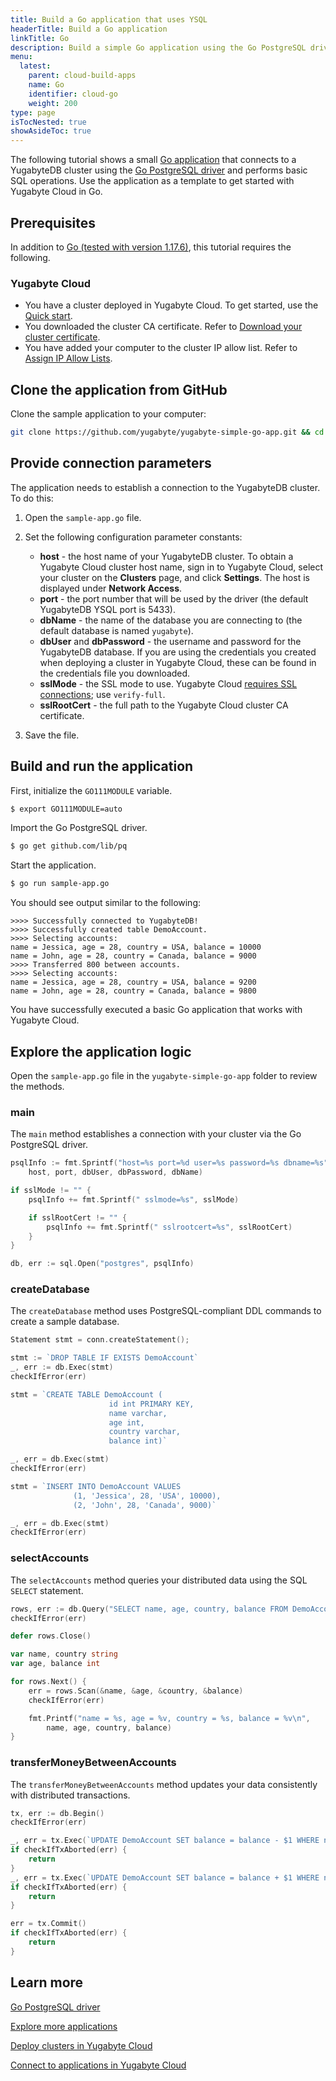 ```yaml
---
title: Build a Go application that uses YSQL
headerTitle: Build a Go application
linkTitle: Go
description: Build a simple Go application using the Go PostgreSQL driver and using the YSQL API to connect to and interact with a Yugabyte Cloud cluster.
menu:
  latest:
    parent: cloud-build-apps
    name: Go
    identifier: cloud-go
    weight: 200
type: page
isTocNested: true
showAsideToc: true
---
```


The following tutorial shows a small [Go application](https://github.com/yugabyte/yugabyte-simple-go-app) that connects to a YugabyteDB cluster using the [Go PostgreSQL driver](../../../../reference/drivers/ysql-client-drivers/#go-postgresql-driver-pq) and performs basic SQL operations. Use the application as a template to get started with Yugabyte Cloud in Go.

## Prerequisites

In addition to [Go (tested with version 1.17.6)](https://go.dev/dl/), this tutorial requires the following.

### Yugabyte Cloud

- You have a cluster deployed in Yugabyte Cloud. To get started, use the [Quick start](../../).
- You downloaded the cluster CA certificate. Refer to [Download your cluster certificate](../../../cloud-secure-clusters/cloud-authentication/#download-your-cluster-certificate).
- You have added your computer to the cluster IP allow list. Refer to [Assign IP Allow Lists](../../../cloud-secure-clusters/add-connections/).

## Clone the application from GitHub

Clone the sample application to your computer:

```sh
git clone https://github.com/yugabyte/yugabyte-simple-go-app.git && cd yugabyte-simple-go-app
```

## Provide connection parameters

The application needs to establish a connection to the YugabyteDB cluster. To do this:

1. Open the `sample-app.go` file.

2. Set the following configuration parameter constants:

    - **host** - the host name of your YugabyteDB cluster. To obtain a Yugabyte Cloud cluster host name, sign in to Yugabyte Cloud, select your cluster on the **Clusters** page, and click **Settings**. The host is displayed under **Network Access**.
    - **port** - the port number that will be used by the driver (the default YugabyteDB YSQL port is 5433).
    - **dbName** - the name of the database you are connecting to (the default database is named `yugabyte`).
    - **dbUser** and **dbPassword** - the username and password for the YugabyteDB database. If you are using the credentials you created when deploying a cluster in Yugabyte Cloud, these can be found in the credentials file you downloaded.
    - **sslMode** - the SSL mode to use. Yugabyte Cloud [requires SSL connections](../../../cloud-secure-clusters/cloud-authentication/#ssl-modes-in-ysql); use `verify-full`.
    - **sslRootCert** - the full path to the Yugabyte Cloud cluster CA certificate.

3. Save the file.

## Build and run the application

First, initialize the `GO111MODULE` variable.

```sh
$ export GO111MODULE=auto
```

Import the Go PostgreSQL driver.

```sh
$ go get github.com/lib/pq
```

Start the application.

```sh
$ go run sample-app.go
```

You should see output similar to the following:

```output
>>>> Successfully connected to YugabyteDB!
>>>> Successfully created table DemoAccount.
>>>> Selecting accounts:
name = Jessica, age = 28, country = USA, balance = 10000
name = John, age = 28, country = Canada, balance = 9000
>>>> Transferred 800 between accounts.
>>>> Selecting accounts:
name = Jessica, age = 28, country = USA, balance = 9200
name = John, age = 28, country = Canada, balance = 9800
```

You have successfully executed a basic Go application that works with Yugabyte Cloud.

## Explore the application logic

Open the `sample-app.go` file in the `yugabyte-simple-go-app` folder to review the methods.

### main

The `main` method establishes a connection with your cluster via the Go PostgreSQL driver.

```go
psqlInfo := fmt.Sprintf("host=%s port=%d user=%s password=%s dbname=%s",
    host, port, dbUser, dbPassword, dbName)

if sslMode != "" {
    psqlInfo += fmt.Sprintf(" sslmode=%s", sslMode)

    if sslRootCert != "" {
        psqlInfo += fmt.Sprintf(" sslrootcert=%s", sslRootCert)
    }
}

db, err := sql.Open("postgres", psqlInfo)
```

### createDatabase

The `createDatabase` method uses PostgreSQL-compliant DDL commands to create a sample database.

```go
Statement stmt = conn.createStatement();

stmt := `DROP TABLE IF EXISTS DemoAccount`
_, err := db.Exec(stmt)
checkIfError(err)

stmt = `CREATE TABLE DemoAccount (
                      id int PRIMARY KEY,
                      name varchar,
                      age int,
                      country varchar,
                      balance int)`

_, err = db.Exec(stmt)
checkIfError(err)

stmt = `INSERT INTO DemoAccount VALUES
              (1, 'Jessica', 28, 'USA', 10000),
              (2, 'John', 28, 'Canada', 9000)`

_, err = db.Exec(stmt)
checkIfError(err)
```

### selectAccounts

The `selectAccounts` method queries your distributed data using the SQL `SELECT` statement.

```go
rows, err := db.Query("SELECT name, age, country, balance FROM DemoAccount")
checkIfError(err)

defer rows.Close()

var name, country string
var age, balance int

for rows.Next() {
    err = rows.Scan(&name, &age, &country, &balance)
    checkIfError(err)

    fmt.Printf("name = %s, age = %v, country = %s, balance = %v\n",
        name, age, country, balance)
}
```

### transferMoneyBetweenAccounts

The `transferMoneyBetweenAccounts` method updates your data consistently with distributed transactions.

```go
tx, err := db.Begin()
checkIfError(err)

_, err = tx.Exec(`UPDATE DemoAccount SET balance = balance - $1 WHERE name = 'Jessica'`, amount)
if checkIfTxAborted(err) {
    return
}
_, err = tx.Exec(`UPDATE DemoAccount SET balance = balance + $1 WHERE name = 'John'`, amount)
if checkIfTxAborted(err) {
    return
}

err = tx.Commit()
if checkIfTxAborted(err) {
    return
}
```

## Learn more

[Go PostgreSQL driver](../../../../reference/drivers/ysql-client-drivers/#go-postgresql-driver-pq)

[Explore more applications](../../../cloud-develop)

[Deploy clusters in Yugabyte Cloud](../../../cloud-basics)

[Connect to applications in Yugabyte Cloud](../../../cloud-connect/connect-applications/)
